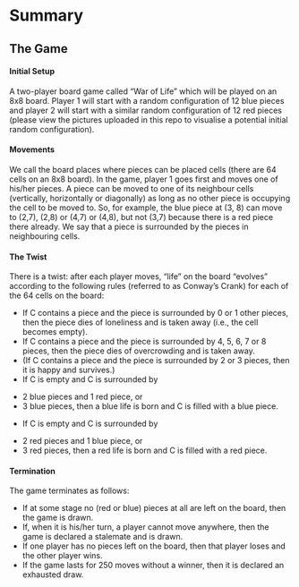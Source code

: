 # Summary

## The Game

#### Initial Setup ####
A two-player board game called “War of Life” which will be played on an 8x8 board. Player 1 will start with a random configuration of 12 blue pieces and player 2 will start with a similar random configuration of 12 red pieces (please view the pictures uploaded in this repo to visualise a potential initial random configuration).

#### Movements ####
We call the board places where pieces can be placed cells (there are 64 cells on an 8x8 board). In the game, player 1 goes first and moves one of his/her pieces. A piece can be moved to one of its neighbour cells (vertically, horizontally or diagonally) as long as no other piece is occupying the cell to be moved to. So, for example, the blue piece at (3, 8) can move to (2,7), (2,8) or (4,7) or (4,8), but not (3,7) because there is a red piece there already. We say that a piece is surrounded by the pieces in neighbouring cells.

#### The Twist ####
There is a twist: after each player moves, “life” on the board “evolves” according to the following rules (referred to as
Conway’s Crank) for each of the 64 cells on the board:
* If C contains a piece and the piece is surrounded by 0 or 1 other pieces, then the piece dies of loneliness and is taken away (i.e., the cell becomes empty).
* If C contains a piece and the piece is surrounded by 4, 5, 6, 7 or 8 pieces, then the piece dies of overcrowding and is taken away.
* (If C contains a piece and the piece is surrounded by 2 or 3 pieces, then it is happy and survives.)
* If C is empty and C is surrounded by
- 2 blue pieces and 1 red piece, or
- 3 blue pieces, then a blue life is born and C is filled with a blue piece.
* If C is empty and C is surrounded by
- 2 red pieces and 1 blue piece, or
- 3 red pieces, then a red life is born and C is filled with a red piece.

#### Termination ####
The game terminates as follows:
* If at some stage no (red or blue) pieces at all are left on the board, then the game is drawn.
* If, when it is his/her turn, a player cannot move anywhere, then the game is declared a stalemate and is drawn.
* If one player has no pieces left on the board, then that player loses and the other player wins.
* If the game lasts for 250 moves without a winner, then it is declared an exhausted draw.
